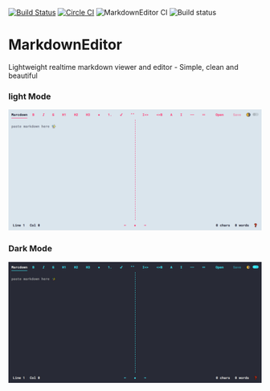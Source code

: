 [![Build Status](https://travis-ci.com/kallyas/markdownEditor.svg?branch=master)](https://travis-ci.com/kallyas/markdownEditor)
[![Circle CI](https://circleci.com/gh/kallyas/markdownEditor.svg?style=svg)](https://app.circleci.com/pipelines/github/kallyas/markdownEditor) ![MarkdownEditor CI](https://github.com/kallyas/markdownEditor/workflows/MarkdownEditor%20CI/badge.svg?branch=master) ![Build status](https://ci.appveyor.com/api/projects/status/github/kallyas/MarkdownEditor?branch=master&svg=true)

# MarkdownEditor
 Lightweight realtime markdown viewer and editor - Simple, clean and beautiful

### light Mode
<img src="https://github.com/kallyas/markdownEditor/blob/master/Screenshot_2020-07-25%20Marcdown.png" alt="Light Mode">

### Dark Mode
<img src="https://github.com/kallyas/markdownEditor/blob/master/Screenshot_2020-07-25%20Marcdown(1).png" alt="Dark Mode">
